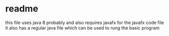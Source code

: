 # readme
this file uses java 8 probably 
and also requires javafx for the javafx code file 
it also has a regular java file which can be used to rung the basic program
